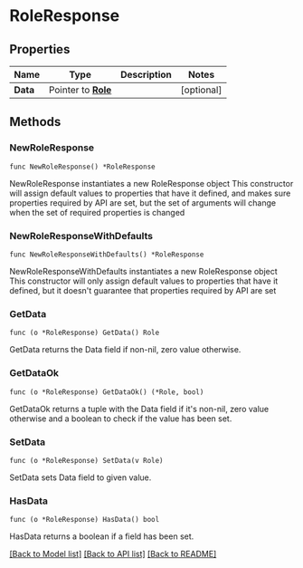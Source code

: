 # RoleResponse

## Properties

Name | Type | Description | Notes
---- | ---- | ----------- | ------
**Data** | Pointer to [**Role**](Role.md) |  | [optional] 

## Methods

### NewRoleResponse

`func NewRoleResponse() *RoleResponse`

NewRoleResponse instantiates a new RoleResponse object
This constructor will assign default values to properties that have it defined,
and makes sure properties required by API are set, but the set of arguments
will change when the set of required properties is changed

### NewRoleResponseWithDefaults

`func NewRoleResponseWithDefaults() *RoleResponse`

NewRoleResponseWithDefaults instantiates a new RoleResponse object
This constructor will only assign default values to properties that have it defined,
but it doesn't guarantee that properties required by API are set

### GetData

`func (o *RoleResponse) GetData() Role`

GetData returns the Data field if non-nil, zero value otherwise.

### GetDataOk

`func (o *RoleResponse) GetDataOk() (*Role, bool)`

GetDataOk returns a tuple with the Data field if it's non-nil, zero value otherwise
and a boolean to check if the value has been set.

### SetData

`func (o *RoleResponse) SetData(v Role)`

SetData sets Data field to given value.

### HasData

`func (o *RoleResponse) HasData() bool`

HasData returns a boolean if a field has been set.


[[Back to Model list]](../README.md#documentation-for-models) [[Back to API list]](../README.md#documentation-for-api-endpoints) [[Back to README]](../README.md)


